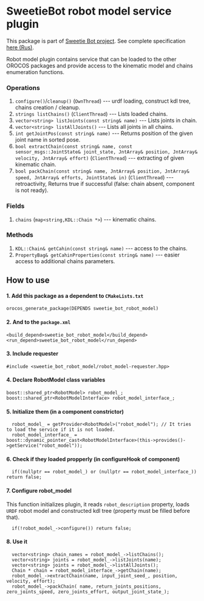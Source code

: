 # SweetieBot robot model service plugin
This package is part of [Sweetie Bot project](http://sweetiebot.net). See complete specification [here (Rus)](https://gitlab.com/sweetie-bot/sweetie_doc/wikis/plugin-robotmodel).

Robot model plugin contains service that can be loaded to the other OROCOS packages and provide access to the kinematic model and chains enumeration functions.

### Operations

1. `configure()`/`cleanup()` (`OwnThread`) --- urdf loading, construct kdl tree, chains creation / cleanup.
1. `strings listChains()` (`ClientThread`) --- Lists loaded chains.
1. `vector<string> listJoints(const string& name)` --- Lists joints in chain.
1. `vector<string> listAllJoints()` --- Lists all joints in all chains.
1. `int getJointPos(const string& name)` --- Returns position of the given joint name in sorted pose.
1. `bool extractChain(const string& name, const sensor_msgs::JointState& joint_state, JntArray& position, JntArray& velocity, JntArray& effort)` (`ClientThread`)
    --- extracting of given kinematic chain.
1. `bool packChain(const string& name, JntArray& position, JntArray& speed, JntArray& efforts, JointState& in)` (`ClientThread`) 
     --- retroactivity, Returns true if successful (false: chain absent, component is not ready).

### Fields

1. `chains` (`map<string,KDL::Chain *>`) --- kinematic chains.

### Methods

1. `KDL::Chain& getCahin(const string& name)`  --- access to the chains.
1. `PropertyBag& getCahinProperties(const string& name)` --- easier access to additional chains parameters.

## How to use

#### 1. Add this package as a dependent to `CMakeLists.txt`
```
orocos_generate_package(DEPENDS sweetie_bot_robot_model)
```

#### 2. And to the `package.xml`
```
<build_depend>sweetie_bot_robot_model</build_depend>
<run_depend>sweetie_bot_robot_model</run_depend>
```
#### 3. Include requester
```
#include <sweetie_bot_robot_model/robot_model-requester.hpp>
```
#### 4. Declare RobotModel class variables
```
boost::shared_ptr<RobotModel> robot_model_;
boost::shared_ptr<RobotModelInterface> robot_model_interface_;
```
#### 5. Initialize them (in a component constrictor)
```
  robot_model_ = getProvider<RobotModel>("robot_model"); // It tries to load the service if it is not loaded.
  robot_model_interface_ = boost::dynamic_pointer_cast<RobotModelInterface>(this->provides()->getService("robot_model"));
```
#### 6. Check if they loaded propperly (in configureHook of component)
```
  if((nullptr == robot_model_) or (nullptr == robot_model_interface_)) return false;
```
#### 7. Configure robot_model
This function initializes plugin, it reads `robot_description` property, loads `URDF` robot model and constructed kdl tree (property must be filled before that).
```
  if(!robot_model_->configure()) return false;
```
#### 8. Use it
```
  vector<string> chain_names = robot_model_->listChains();
  vector<string> joints = robot_model_->listJoints(name);
  vector<string> joints = robot_model_->listAllJoints();
  Chain * chain = robot_model_interface_->getChain(name);
  robot_model_->extractChain(name, input_joint_seed_, position, velocity, effort);
  robot_model_->packChain( name, return_joints_positions, zero_joints_speed, zero_joints_effort, output_joint_state_);
```
